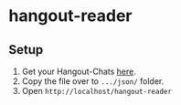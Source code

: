 # hangout-reader

## Setup

1. Get your Hangout-Chats [here](https://takeout.google.com/settings/takeout/custom/chat).
2. Copy the file over to `.../json/` folder.
3. Open `http://localhost/hangout-reader` 

